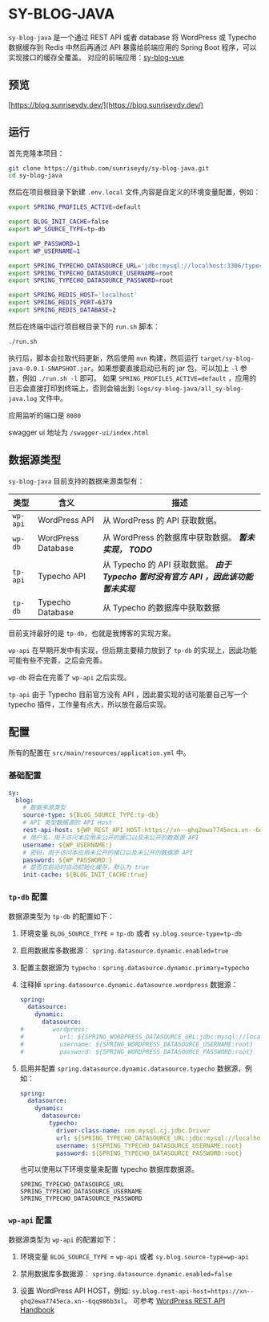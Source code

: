 # SY-BLOG-JAVA

`sy-blog-java` 是一个通过 REST API 或者 database 将 WordPress 或 Typecho 数据缓存到 Redis 中然后再通过 API 暴露给前端应用的 Spring Boot 程序，可以实现接口的缓存全覆盖。
对应的前端应用：[sy-blog-vue](https://github.com/sunriseydy/sy-blog-vue)

## 预览

[https://blog.sunriseydy.dev/](https://blog.sunriseydy.dev/)

## 运行

首先克隆本项目：

```bash
git clone https://github.com/sunriseydy/sy-blog-java.git
cd sy-blog-java
```

然后在项目根目录下新建 `.env.local` 文件,内容是自定义的环境变量配置，例如：

```bash
export SPRING_PROFILES_ACTIVE=default

export BLOG_INIT_CACHE=false
export WP_SOURCE_TYPE=tp-db

export WP_PASSWORD=1
export WP_USERNAME=1

export SPRING_TYPECHO_DATASOURCE_URL='jdbc:mysql://localhost:3306/typecho?useUnicode=true&characterEncoding=utf-8&useSSL=false&useTimezone=true&serverTimezone=Asia/Shanghai'
export SPRING_TYPECHO_DATASOURCE_USERNAME=root
export SPRING_TYPECHO_DATASOURCE_PASSWORD=root

export SPRING_REDIS_HOST='localhost'
export SPRING_REDIS_PORT=6379
export SPRING_REDIS_DATABASE=2
```

然后在终端中运行项目根目录下的 `run.sh` 脚本：

```bash
./run.sh
```

执行后，脚本会拉取代码更新，然后使用 `mvn` 构建，然后运行 `target/sy-blog-java-0.0.1-SNAPSHOT.jar`。如果想要直接启动已有的 jar 包，可以加上 `-l` 参数，例如 `./run.sh -l` 即可。
如果 `SPRING_PROFILES_ACTIVE=default` ，应用的日志会直接打印到终端上，否则会输出到 `logs/sy-blog-java/all_sy-blog-java.log` 文件中。

应用监听的端口是 `8080`

swagger ui 地址为 `/swagger-ui/index.html`

## 数据源类型

`sy-blog-java` 目前支持的数据来源类型有：

|类型|含义|描述|
|---|---|---|
|`wp-api`|WordPress API|从 WordPress 的 API 获取数据。|
|`wp-db`|WordPress Database|从 WordPress 的数据库中获取数据。 ***暂未实现， TODO***|
|`tp-api`|Typecho API|从 Typecho 的 API 获取数据。 ***由于 Typecho 暂时没有官方 API ，因此该功能暂未实现***|
|`tp-db`|Typecho Database|从 Typecho 的数据库中获取数据|

目前支持最好的是 `tp-db`，也就是我博客的实现方案。

`wp-api` 在早期开发中有实现，但后期主要精力放到了 `tp-db` 的实现上，因此功能可能有些不完善，之后会完善。

`wp-db` 将会在完善了 `wp-api` 之后实现。

`tp-api` 由于 Typecho 目前官方没有 API ，因此要实现的话可能要自己写一个 typecho 插件，工作量有点大，所以放在最后实现。

## 配置

所有的配置在 `src/main/resources/application.yml` 中。

### 基础配置

```yml
sy:
  blog:
    # 数据来源类型
    source-type: ${BLOG_SOURCE_TYPE:tp-db}
    # API 类型数据源的 API Host
    rest-api-host: ${WP_REST_API_HOST:https://xn--ghq2ewa7745eca.xn--6qq986b3xl}
    # 用户名，用于访问本应用未公开的接口以及未公开的数据源 API
    username: ${WP_USERNAME:}
    # 密码，用于访问本应用未公开的接口以及未公开的数据源 API
    password: ${WP_PASSWORD:}
    # 是否在启动时自动初始化缓存，默认为 true
    init-cache: ${BLOG_INIT_CACHE:true}
```

### `tp-db` 配置

数据源类型为 `tp-db` 的配置如下：

1. 环境变量 `BLOG_SOURCE_TYPE` = `tp-db` 或者 `sy.blog.source-type=tp-db`

2. 启用数据库多数据源： `spring.datasource.dynamic.enabled=true`

3. 配置主数据源为 `typecho` : `spring.datasource.dynamic.primary=typecho`

4. 注释掉 `spring.datasource.dynamic.datasource.wordpress` 数据源：

    ```yml
    spring:
      datasource:
        dynamic:
          datasource:
    #        wordpress:
    #          url: ${SPRING_WORDPRESS_DATASOURCE_URL:jdbc:mysql://localhost:3306/blog?useUnicode=true&characterEncoding=utf-8&useSSL=false&useTimezone=true&serverTimezone=Asia/Shanghai}
    #          username: ${SPRING_WORDPRESS_DATASOURCE_USERNAME:root}
    #          password: ${SPRING_WORDPRESS_DATASOURCE_PASSWORD:root}
    ```

5. 启用并配置 `spring.datasource.dynamic.datasource.typecho` 数据源，例如：

    ```yml
    spring:
      datasource:
        dynamic:
          datasource:
            typecho:
              driver-class-name: com.mysql.cj.jdbc.Driver
              url: ${SPRING_TYPECHO_DATASOURCE_URL:jdbc:mysql://localhost:3306/typecho?useUnicode=true&characterEncoding=utf-8&useSSL=false&useTimezone=true&serverTimezone=Asia/Shanghai}
              username: ${SPRING_TYPECHO_DATASOURCE_USERNAME:root}
              password: ${SPRING_TYPECHO_DATASOURCE_PASSWORD:root}
    ```

    也可以使用以下环境变量来配置 typecho 数据库数据源。

    ```shell
    SPRING_TYPECHO_DATASOURCE_URL
    SPRING_TYPECHO_DATASOURCE_USERNAME
    SPRING_TYPECHO_DATASOURCE_PASSWORD
    ```

### `wp-api` 配置

数据源类型为 `wp-api` 的配置如下：

1. 环境变量 `BLOG_SOURCE_TYPE` = `wp-api` 或者 `sy.blog.source-type=wp-api`

2. 禁用数据库多数据源： `spring.datasource.dynamic.enabled=false`

3. 设置 WordPress API HOST，例如: `sy.blog.rest-api-host=https://xn--ghq2ewa7745eca.xn--6qq986b3xl`。
    可参考 [WordPress REST API Handbook](https://developer.wordpress.org/rest-api/)